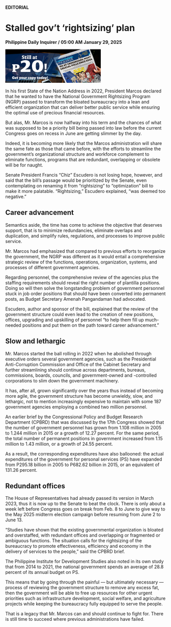 **EDITORIAL**

# Stalled gov’t ‘rightsizing’ plan

****Philippine Daily Inquirer / 05:00 AM January 29, 2025****

![Image](https://raw.githubusercontent.com/github-jl14/scrapy_api/refs/heads/main/images/editorial01292025.png)

In his first State of the Nation Address in 2022, President Marcos declared that he wanted to have the National Government Rightsizing Program (NGRP) passed to transform the bloated bureaucracy into a lean and efficient organization that can deliver better public service while ensuring the optimal use of precious financial resources.

But alas, Mr. Marcos is now halfway into his term and the chances of what was supposed to be a priority bill being passed into law before the current Congress goes on recess in June are getting slimmer by the day.

Indeed, it is becoming more likely that the Marcos administration will share the same fate as those that came before, with the efforts to streamline the government’s organizational structure and workforce complement to eliminate functions, programs that are redundant, overlapping or obsolete will be for naught.

Senate President Francis “Chiz” Escudero is not losing hope, however, and said that the bill’s passage would be prioritized by the Senate, even contemplating on renaming it from “rightsizing” to “optimization” bill to make it more palatable. “Rightsizing,” Escudero explained, “was deemed too negative.”

## Career advancement

Semantics aside, the time has come to achieve the objective that deserves support, that is to minimize redundancies, eliminate overlaps and duplication, and simplify rules, regulations, and processes to improve public service.

Mr. Marcos had emphasized that compared to previous efforts to reorganize the government, the NGRP was different as it would entail a comprehensive strategic review of the functions, operations, organization, systems, and processes of different government agencies.

Regarding personnel, the comprehensive review of the agencies plus the staffing requirements should reveal the right number of plantilla positions. Doing so will then solve the longstanding problem of government personnel stuck in job order positions that should have been converted into permanent posts, as Budget Secretary Amenah Pangandaman had advocated.

Escudero, author and sponsor of the bill, explained that the review of the government structure could even lead to the creation of new positions, offices, upgrading and upskilling of personnel “to help them fill up much-needed positions and put them on the path toward career advancement.”

## Slow and lethargic

Mr. Marcos started the ball rolling in 2022 when he abolished through executive orders several government agencies, such as the Presidential Anti-Corruption Commission and Office of the Cabinet Secretary and further streamlining should continue across departments, bureaus, commissions, boards, councils, and government-owned and -controlled corporations to slim down the government machinery.

It has, after all, grown significantly over the years thus instead of becoming more agile, the government structure has become unwieldy, slow, and lethargic, not to mention increasingly expensive to maintain with some 187 government agencies employing a combined two million personnel.

An earlier brief by the Congressional Policy and Budget Research Department (CPBRD) that was discussed by the 17th Congress showed that the number of government personnel has grown from 1.108 million in 2005 to 1.244 million in 2015 or a growth of 12.27 percent. For the same period, the total number of permanent positions in government increased from 1.15 million to 1.43 million, or a growth of 24.55 percent.

As a result, the corresponding expenditures have also ballooned: the actual expenditures of the government for personal services (PS) have expanded from P295.18 billion in 2005 to P682.62 billion in 2015, or an equivalent of 131.26 percent.

## Redundant offices

The House of Representatives had already passed its version in March 2023, thus it is now up to the Senate to beat the clock. There is only about a week left before Congress goes on break from Feb. 8 to June to give way to the May 2025 midterm election campaign before resuming from June 2 to June 13.

“Studies have shown that the existing governmental organization is bloated and overstaffed, with redundant offices and overlapping or fragmented or ambiguous functions. The situation calls for the rightsizing of the bureaucracy to promote effectiveness, efficiency and economy in the delivery of services to the people,” said the CPBRD brief.

The Philippine Institute for Development Studies also noted in its own study that from 2014 to 2021, the national government spends an average of 28.8 percent of its annual budget on PS.

This means that by going through the painful — but ultimately necessary — process of reviewing the government structure to remove any excess fat, then the government will be able to free up resources for other urgent priorities such as infrastructure development, social welfare, and agriculture projects while keeping the bureaucracy fully equipped to serve the people.

That is a legacy that Mr. Marcos can and should continue to fight for. There is still time to succeed where previous administrations have failed.
